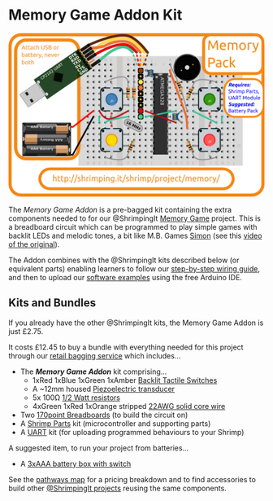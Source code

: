 # Memory Game Addon Kit

![Kit cover showing layout](../project/memory/kit.png)

The *Memory Game Addon* is a pre-bagged kit containing the extra components needed to for our @ShrimpingIt [Memory Game](../project/memory/) project. This is a breadboard circuit which can be programmed to play simple games with backlit LEDs and melodic tones, a bit like M.B. Games <a href="http://en.wikipedia.org/wiki/Simon_%28game%29" target="_blank">Simon</a> (see this <a href="https://www.youtube.com/watch?v=4YhVyt4q5HI" target="_blank">video of the original</a>).

The Addon combines with the @ShrimpingIt kits described below (or equivalent parts) enabling learners to follow our [step-by-step wiring guide](../project/memory/build.html), and then to upload our [software examples](../project/memory/program.html) using the free Arduino IDE.

## Kits and Bundles

If you already have the other @ShrimpingIt kits, the Memory Game Addon is just £2.75.

It costs £12.45 to buy a bundle with everything needed for this project through our [retail bagging service](../bagging.html) which includes...

* The ***Memory Game Addon*** kit comprising...
	* 1xRed 1xBlue 1xGreen 1xAmber [Backlit Tactile Switches]()
	* A ~12mm housed [ Piezoelectric transducer]()
	* 5x 100Ω [1/2 Watt resistors]()
	* 4xGreen 1xRed 1xOrange stripped [22AWG solid core wire]()
* Two [170point Breadboards](breadboard170.html) (to build the circuit on)
* A [Shrimp Parts](shrimp.html) kit (microcontroller and supporting parts)
* A [UART](cp2102.html) kit (for uploading programmed behaviours to your Shrimp)

A suggested item, to run your project from batteries...
* A [3xAAA battery box with switch](http://www.rapidonline.com/Electrical-Power/Battery-Box-3-X-AAA-with-Switch-18-2901)

See the [pathways map](/#kit) for a pricing breakdown and to find accessories to build other [@ShrimpingIt projects](/#project) reusing the same components.